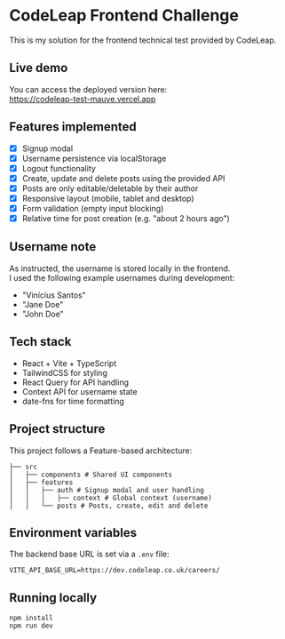 # CodeLeap Frontend Challenge

This is my solution for the frontend technical test provided by CodeLeap.

## Live demo

You can access the deployed version here:  
https://codeleap-test-mauve.vercel.app

## Features implemented

- [x] Signup modal
- [x] Username persistence via localStorage
- [x] Logout functionality
- [x] Create, update and delete posts using the provided API
- [x] Posts are only editable/deletable by their author
- [x] Responsive layout (mobile, tablet and desktop)
- [x] Form validation (empty input blocking)
- [x] Relative time for post creation (e.g. "about 2 hours ago")

## Username note

As instructed, the username is stored locally in the frontend.  
I used the following example usernames during development:

- "Vinícius Santos"
- "Jane Doe"
- "John Doe"

## Tech stack

- React + Vite + TypeScript
- TailwindCSS for styling
- React Query for API handling
- Context API for username state
- date-fns for time formatting

## Project structure

This project follows a Feature-based architecture:

```
├── src
│   ├── components # Shared UI components
│   ├── features
│   │   ├── auth # Signup modal and user handling
│   │   │   ├── context # Global context (username)
│   │   └── posts # Posts, create, edit and delete
```

## Environment variables

The backend base URL is set via a `.env` file:

```
VITE_API_BASE_URL=https://dev.codeleap.co.uk/careers/
```

## Running locally

```
npm install
npm run dev
```